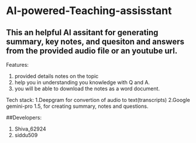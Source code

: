# AI-powered-Teaching-assisstant

## This an helpful AI assitant for generating summary, key notes, and quesiton and answers from the provided audio file or an youtube url.

Features:
1. provided details notes on the topic
2. help you in understanding you knowledge with Q and A.
3. you will be able to download the notes as a word document.

Tech stack: 
1.Deepgram for convertion of audio to text(transcripts)
2.Google gemini-pro 1.5, for creating summary, notes and questions.

##Developers:
1. Shiva_62924
2. siddu509